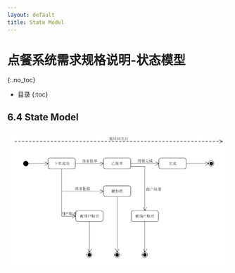 ```yaml
---
layout: default
title: State Model
---
```


# 点餐系统需求规格说明-状态模型
{:.no_toc}

* 目录
{:toc}

## 6.4 State Model

![](assets/%E8%AE%A2%E5%8D%95%E7%8A%B6%E6%80%81%E5%9B%BE.png)